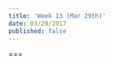 ```yaml
---
title: 'Week 13 (Mar 29th)'
date: 03/29/2017
published: false
---
```


<!--- Your weekly summary content goes below here -->

<!--- Your weekly summary content goes above here -->

===

<!--- Your weekly materials content goes below here -->
